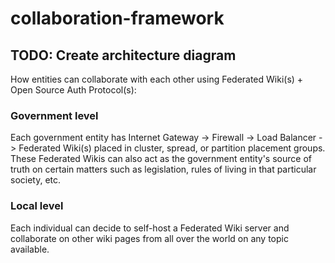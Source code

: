 # collaboration-framework

## TODO: Create architecture diagram
How entities can collaborate with each other using Federated Wiki(s) + Open Source Auth Protocol(s):

### Government level
Each government entity has Internet Gateway -> Firewall -> Load Balancer -> Federated Wiki(s) placed in cluster, spread, or partition placement groups. These Federated Wikis can also act as the government entity's source of truth on certain matters such as legislation, rules of living in that particular society, etc.

### Local level
Each individual can decide to self-host a Federated Wiki server and collaborate on other wiki pages from all over the world on any topic available.
